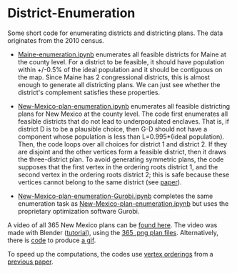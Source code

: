 # District-Enumeration

Some short code for enumerating districts and districting plans. The data originates from the 2010 census.

- [Maine-enumeration.ipynb](https://github.com/AustinLBuchanan/District-Enumeration/blob/main/Maine-enumeration.ipynb) enumerates all feasible districts for Maine at the county level. For a district to be feasible, it should have population within +/-0.5% of the ideal population and it should be contiguous on the map. Since Maine has 2 congressional districts, this is almost enough to generate all districting plans. We can just see whether the district's complement satisfies these properties.

- [New-Mexico-plan-enumeration.ipynb](https://github.com/AustinLBuchanan/District-Enumeration/blob/main/New-Mexico-plan-enumeration.ipynb) enumerates all feasible districting plans for New Mexico at the county level. The code first enumerates all feasible districts that do not lead to underpopulated enclaves. That is, if district D is to be a plausible choice, then G-D should not have a component whose population is less than L=0.995*(ideal population). Then, the code loops over all choices for district 1 and district 2. If they are disjoint and the other vertices form a feasible district, then it draws the three-district plan. To avoid generating symmetric plans, the code supposes that the first vertex in the ordering roots district 1, and the second vertex in the ordering roots district 2; this is safe because these vertices cannot belong to the same district (see [paper](https://github.com/hamidrezavalidi/Political-Districting-to-Minimize-Cut-Edges)).

- [New-Mexico-plan-enumeration-Gurobi.ipynb](https://github.com/AustinLBuchanan/District-Enumeration/blob/main/New-Mexico-plan-enumeration-Gurobi.ipynb) completes the same enumeration task as [New-Mexico-plan-enumeration.ipynb](https://github.com/AustinLBuchanan/District-Enumeration/blob/main/New-Mexico-plan-enumeration.ipynb) but uses the proprietary optimization software Gurobi.

A video of all 365 New Mexico plans can be [found here](https://www.youtube.com/watch?v=pMJHDoIK8og). The video was made with Blender ([tutorial](https://www.youtube.com/watch?v=LmxaYwmewWs)), using the [365 .png plan files](https://github.com/AustinLBuchanan/District-Enumeration/tree/main/NM-plans). Alternatively, there is [code](https://github.com/AustinLBuchanan/District-Enumeration/blob/main/gif-maker.ipynb) to produce [a gif](https://github.com/AustinLBuchanan/District-Enumeration/blob/main/NM-all-plans.gif).

To speed up the computations, the codes use [vertex orderings](https://github.com/hamidrezavalidi/Political-Districting-to-Minimize-Cut-Edges/blob/master/results/results_for_config-table11-3600-2k/log-file.txt) from a [previous paper](https://github.com/hamidrezavalidi/Political-Districting-to-Minimize-Cut-Edges).


